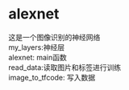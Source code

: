 # alexnet
这是一个图像识别的神经网络  
my_layers:神经层  
alexnet: main函数  
read_data:读取图片和标签进行训练  
image_to_tfcode: 写入数据  
